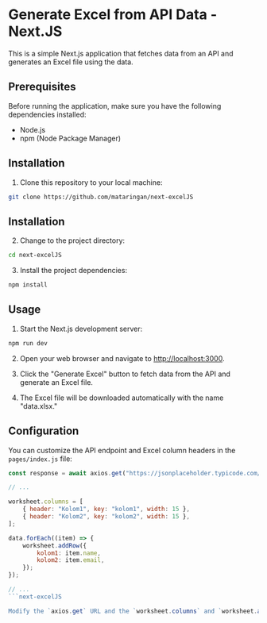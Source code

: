 # Generate Excel from API Data - Next.JS

This is a simple Next.js application that fetches data from an API and generates an Excel file using the data.

## Prerequisites

Before running the application, make sure you have the following dependencies installed:

-   Node.js
-   npm (Node Package Manager)

## Installation

1. Clone this repository to your local machine:

```bash
git clone https://github.com/mataringan/next-excelJS
```

## Installation

2. Change to the project directory:

```bash
cd next-excelJS
```

3. Install the project dependencies:

```bash
npm install
```

## Usage

1. Start the Next.js development server:

```bash
npm run dev
```

2. Open your web browser and navigate to [http://localhost:3000](http://localhost:3000).

3. Click the "Generate Excel" button to fetch data from the API and generate an Excel file.

4. The Excel file will be downloaded automatically with the name "data.xlsx."

## Configuration

You can customize the API endpoint and Excel column headers in the `pages/index.js` file:

````javascript
const response = await axios.get("https://jsonplaceholder.typicode.com/users");

// ...

worksheet.columns = [
    { header: "Kolom1", key: "kolom1", width: 15 },
    { header: "Kolom2", key: "kolom2", width: 15 },
];

data.forEach((item) => {
    worksheet.addRow({
        kolom1: item.name,
        kolom2: item.email,
    });
});

// ...
```next-excelJS

Modify the `axios.get` URL and the `worksheet.columns` and `worksheet.addRow` sections according to your API and data structure.

````
